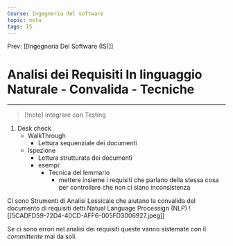 ```yaml
---
Course: Ingegneria del software
topic: nota
tags: IS
---
```


Prev: [[Ingegneria Del Software (IS)]]

# Analisi dei Requisiti In linguaggio Naturale - Convalida - Tecniche
---
>[!note] integrare con Testing

1. Desk check 
	- WalkThrough
		- Lettura sequenziale dei documenti
	- Ispezione
		- Lettura strutturata dei documenti
		- esempi:
			- Tecnica del lemmario
				- mettere insieme i requisiti che parlano della stessa cosa per controllare che non ci siano inconsistenza 


Ci sono Strumenti di Analisi Lessicale che aiutano la convalida del documento di requisiti detti Natual Language Processign (NLP)
![[5CADFD59-72D4-40CD-AFF6-005FD3006927.jpeg]]

Se ci sono errori nel analisi dei requisiti queste vanno sistemate con il _committente_ mai da soli.